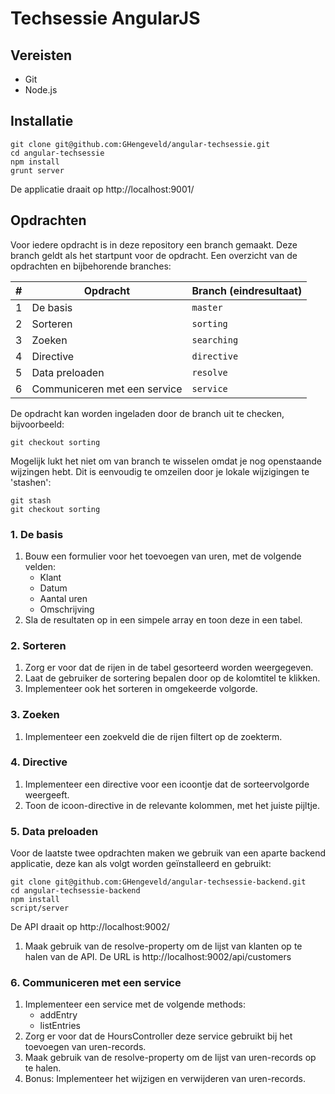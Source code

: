 # Techsessie AngularJS

## Vereisten

+ Git
+ Node.js

## Installatie

```
git clone git@github.com:GHengeveld/angular-techsessie.git
cd angular-techsessie
npm install
grunt server
```

De applicatie draait op http://localhost:9001/

## Opdrachten

Voor iedere opdracht is in deze repository een branch gemaakt. Deze branch geldt als het startpunt voor de opdracht. Een overzicht van de opdrachten en bijbehorende branches:

| # | Opdracht                       | Branch (eindresultaat)   |
|---| ------------------------------ | ------------------------ |
| 1 | De basis                       | `master`                 |
| 2 | Sorteren                       | `sorting`                |
| 3 | Zoeken                         | `searching`              |
| 4 | Directive                      | `directive`              |
| 5 | Data preloaden                 | `resolve`                |
| 6 | Communiceren met een service   | `service`                |

De opdracht kan worden ingeladen door de branch uit te checken, bijvoorbeeld:

```
git checkout sorting
```

Mogelijk lukt het niet om van branch te wisselen omdat je nog openstaande wijzingen hebt. Dit is eenvoudig te omzeilen door je lokale wijzigingen te 'stashen':

```
git stash
git checkout sorting
```


### 1. De basis

1. Bouw een formulier voor het toevoegen van uren, met de volgende velden:
    + Klant
    + Datum
    + Aantal uren
    + Omschrijving
2. Sla de resultaten op in een simpele array en toon deze in een tabel.

### 2. Sorteren

1. Zorg er voor dat de rijen in de tabel gesorteerd worden weergegeven.
2. Laat de gebruiker de sortering bepalen door op de kolomtitel te klikken.
3. Implementeer ook het sorteren in omgekeerde volgorde.

### 3. Zoeken

1. Implementeer een zoekveld die de rijen filtert op de zoekterm.

### 4. Directive

1. Implementeer een directive voor een icoontje dat de sorteervolgorde weergeeft.
2. Toon de icoon-directive in de relevante kolommen, met het juiste pijltje.

### 5. Data preloaden

Voor de laatste twee opdrachten maken we gebruik van een aparte backend applicatie,
deze kan als volgt worden geïnstalleerd en gebruikt:

```
git clone git@github.com:GHengeveld/angular-techsessie-backend.git
cd angular-techsessie-backend
npm install
script/server
```

De API draait op http://localhost:9002/

1. Maak gebruik van de resolve-property om de lijst van klanten op te halen van de API. De URL is http://localhost:9002/api/customers

### 6. Communiceren met een service

1. Implementeer een service met de volgende methods:
    + addEntry
    + listEntries
2. Zorg er voor dat de HoursController deze service gebruikt bij het toevoegen van uren-records.
3. Maak gebruik van de resolve-property om de lijst van uren-records op te halen.
4. Bonus: Implementeer het wijzigen en verwijderen van uren-records.

